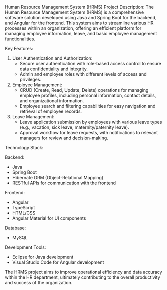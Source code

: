 Human Resource Management System (HRMS)
Project Description:
The Human Resource Management System (HRMS) is a comprehensive software solution developed using Java and Spring Boot for the backend, and Angular for the frontend. This system aims to streamline various HR processes within an organization, offering an efficient platform for managing employee information, leave, and basic employee management functionalities.

Key Features:
1. User Authentication and Authorization:
   - Secure user authentication with role-based access control to ensure data confidentiality and integrity.
   - Admin and employee roles with different levels of access and privileges.
2. Employee Management:
   - CRUD (Create, Read, Update, Delete) operations for managing employee profiles, including personal information, contact details, and organizational information.
   - Employee search and filtering capabilities for easy navigation and retrieval of employee records.
3. Leave Management:
   - Leave application submission by employees with various leave types (e.g., vacation, sick leave, maternity/paternity leave).
   - Approval workflow for leave requests, with notifications to relevant managers for review and decision-making.

Technology Stack:

Backend:
- Java
- Spring Boot
- Hibernate ORM (Object-Relational Mapping)
- RESTful APIs for communication with the frontend

Frontend:
- Angular
- TypeScript
- HTML/CSS
- Angular Material for UI components

Database:
- MySQL

Development Tools:
- Eclipse for Java development
- Visual Studio Code for Angular development

The HRMS project aims to improve operational efficiency and data accuracy within the HR department, ultimately contributing to the overall productivity and success of the organization.
